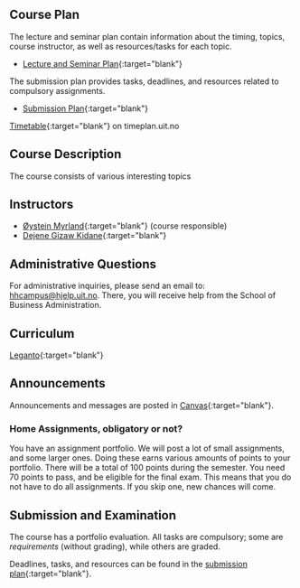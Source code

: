 

## Course Plan

The lecture and seminar plan contain information about the timing, topics, course instructor, as well as resources/tasks for each topic.  
- [Lecture and Seminar Plan](forelesningsplan.html){:target="blank"}

The submission plan provides tasks, deadlines, and resources related to compulsory assignments.  
- [Submission Plan](innleveringer.html){:target="blank"}   

[Timetable](https://timeplan.uit.no/emne_timeplan.php?sem=23h&module[]=SOK-3020-1#week-26){:target="blank"} on timeplan.uit.no


## Course Description 

The course consists of various interesting topics  


## Instructors

- [Øystein Myrland](https://uit.no/ansatte/oystein.myrland){:target="blank"} (course responsible)
- [Dejene Gizaw Kidane](https://uit.no/ansatte/dejene.g.kidane){:target="blank"}


## Administrative Questions

For administrative inquiries, please send an email to: <hhcampus@hjelp.uit.no>. There, you will receive help from the School of Business Administration.


## Curriculum 

[Leganto](https://bibsys-c.alma.exlibrisgroup.com/leganto/){:target="blank"}  


## Announcements  

Announcements and messages are posted in [Canvas](https://uit.instructure.com/courses/31428){:target="blank"}.

### Home Assignments, obligatory or not?
You have an assignment portfolio. We will post a lot of small assignments, and some larger ones. Doing these earns various amounts of points to your portfolio.
There will be a total of 100 points during the semester. You need 70 points to pass, and be eligible for the final exam. This means that you do not have to do all assignments. If you skip one, new chances will come.


## Submission and Examination  

The course has a portfolio evaluation. All tasks are compulsory; some are _requirements_ (without grading), while others are graded.  

Deadlines, tasks, and resources can be found in the [submission plan](innleveringer.html){:target="blank"}.

